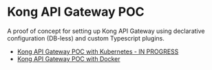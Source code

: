 # Kong API Gateway POC

A proof of concept for setting up Kong API Gateway using declarative configuration (DB-less) and custom Typescript plugins.

- [Kong API Gateway POC with Kubernetes - IN PROGRESS](./k8s/README.md)
- [Kong API Gateway POC with Docker](./docker/README.md)
